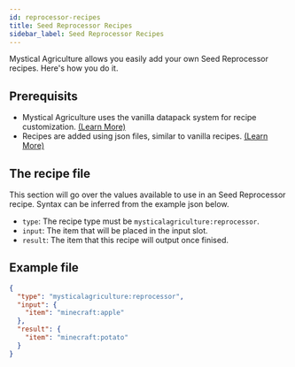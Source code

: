 ```yaml
---
id: reprocessor-recipes
title: Seed Reprocessor Recipes
sidebar_label: Seed Reprocessor Recipes
---
```


Mystical Agriculture allows you easily add your own Seed Reprocessor recipes. Here's how you do it.

## Prerequisits
- Mystical Agriculture uses the vanilla datapack system for recipe customization. [(Learn More)](https://minecraft.gamepedia.com/Data_pack)
- Recipes are added using json files, similar to vanilla recipes. [(Learn More)](https://minecraft.gamepedia.com/Recipe)

## The recipe file
This section will go over the values available to use in an Seed Reprocessor recipe. Syntax can be inferred from the example json below.
- `type`: The recipe type must be `mysticalagriculture:reprocessor`.
- `input`: The item that will be placed in the input slot.
- `result`: The item that this recipe will output once finised.

## Example file
```json
{
  "type": "mysticalagriculture:reprocessor",
  "input": {
    "item": "minecraft:apple"
  },
  "result": {
    "item": "minecraft:potato"
  }
}
```